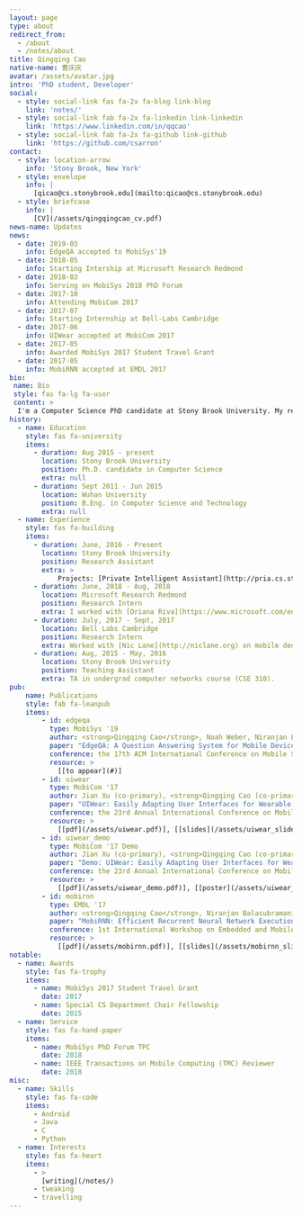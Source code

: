 ```yaml
---
layout: page
type: about
redirect_from: 
  - /about
  - /notes/about
title: Qingqing Cao
native-name: 曹庆庆
avatar: /assets/avatar.jpg
intro: 'PhD student, Developer'
social:
  - style: social-link fas fa-2x fa-blog link-blog
    link: 'notes/'
  - style: social-link fab fa-2x fa-linkedin link-linkedin
    link: 'https://www.linkedin.com/in/qqcao'
  - style: social-link fab fa-2x fa-github link-github
    link: 'https://github.com/csarron'
contact:
  - style: location-arrow
    info: 'Stony Brook, New York'
  - style: envelope
    info: |
      [qicao@cs.stonybrook.edu](mailto:qicao@cs.stonybrook.edu)
  - style: briefcase
    info: |
      [CV](/assets/qingqingcao_cv.pdf)
news-name: Updates
news:
  - date: 2019-03
    info: EdgeQA accepted to MobiSys'19
  - date: 2018-05
    info: Starting Intership at Microsoft Research Redmond
  - date: 2018-03
    info: Serving on MobiSys 2018 PhD Forum
  - date: 2017-10
    info: Attending MobiCom 2017
  - date: 2017-07
    info: Starting Internship at Bell-Labs Cambridge
  - date: 2017-06
    info: UIWear accepted at MobiCom 2017
  - date: 2017-05
    info: Awarded MobiSys 2017 Student Travel Grant
  - date: 2017-05
    info: MobiRNN accepted at EMDL 2017
bio: 
 name: Bio
 style: fas fa-lg fa-user
 content: >
  I'm a Computer Science PhD candidate at Stony Brook University. My research interests are NLP applications, mobile systems and edge computing. More recently, I study deep learning applications (question answering, machine translation, conversational bots etc.), systems (DL frameworks like TensorFlow, PyTorch) and hardware (mobile GPUs, accelerators such as [Movidis NCS](https://developer.movidius.com/) and [Edge TPU](https://aiyprojects.withgoogle.com/edge-tpu/)). I'm a member of [NetSys Lab](https://netsys.cs.stonybrook.edu/) directed by Prof. [Aruna Balasubramanian](http://www3.cs.stonybrook.edu/~arunab/index.html). I also work closely with Prof. [Niranjan Balasubramanian](http://www3.cs.stonybrook.edu/~niranjan/index.html).
history:
  - name: Education
    style: fas fa-university
    items:
      - duration: Aug 2015 - present
        location: Stony Brook University
        position: Ph.D. candidate in Computer Science
        extra: null
      - duration: Sept 2011 - Jun 2015
        location: Wuhan University
        position: B.Eng. in Computer Science and Technology
        extra: null        
  - name: Experience
    style: fas fa-building
    items:
      - duration: June, 2016 - Present
        location: Stony Brook University
        position: Research Assistant
        extra: >
            Projects: [Private Intelligent Assistant](http://pria.cs.stonybrook.edu/), [UIWear](http://sbuwear.cs.stonybrook.edu/).
      - duration: June, 2018 - Aug, 2018
        location: Microsoft Research Redmond
        position: Research Intern
        extra: I worked with [Oriana Riva](https://www.microsoft.com/en-us/research/people/oriana/) to build APIs for bot applications at scale.
      - duration: July, 2017 - Sept, 2017
        location: Bell Labs Cambridge
        position: Research Intern 
        extra: Worked with [Nic Lane](http://niclane.org) on mobile deep learning projects.
      - duration: Aug, 2015 - May, 2016
        location: Stony Brook University
        position: Teaching Assistant
        extra: TA in undergrad computer networks course (CSE 310).
pub:
    name: Publications
    style: fab fa-leanpub
    items:
        - id: edgeqa
          type: MobiSys '19
          author: <strong>Qingqing Cao</strong>, Noah Weber, Niranjan Balasubramanian, and Aruna Balasubramanian.
          paper: "EdgeQA: A Question Answering System for Mobile Devices"
          conference: the 17th ACM International Conference on Mobile Systems, Applications, and Services.
          resource: >
            [[to appear](#)]
        - id: uiwear
          type: MobiCom '17
          author: Jian Xu (co-primary), <strong>Qingqing Cao (co-primary)</strong>, Aditya Prakash, Aruna Balasubramanian, and Don Porter.
          paper: "UIWear: Easily Adapting User Interfaces for Wearable Devices"
          conference: the 23rd Annual International Conference on Mobile Computing and Networking.
          resource: >
            [[pdf](/assets/uiwear.pdf)], [[slides](/assets/uiwear_slides.pptx)], [[code](https://github.com/SBUNetSys/UIWear)]
        - id: uiwear_demo
          type: MobiCom '17 Demo
          author: Jian Xu (co-primary), <strong>Qingqing Cao (co-primary)</strong>, Aditya Prakash, Aruna Balasubramanian, and Don Porter.
          paper: "Demo: UIWear: Easily Adapting User Interfaces for Wearable Devices"
          conference: the 23rd Annual International Conference on Mobile Computing and Networking.
          resource: >
            [[pdf](/assets/uiwear_demo.pdf)], [[poster](/assets/uiwear_poster.pdf)], [[video](https://youtu.be/YEQ3HNeQnts)]
        - id: mobirnn
          type: EMDL '17
          author: <strong>Qingqing Cao</strong>, Niranjan Balasubramanian, Aruna Balasubramanian.
          paper: "MobiRNN: Efficient Recurrent Neural Network Execution on Mobile GPU"
          conference: 1st International Workshop on Embedded and Mobile Deep Learning.
          resource: >
            [[pdf](/assets/mobirnn.pdf)], [[slides](/assets/mobirnn_slides.pptx)], [[code](https://github.com/SBUNetSys/MobiRNN-EMDL17)]
notable:
  - name: Awards
    style: fas fa-trophy
    items:
      - name: MobiSys 2017 Student Travel Grant
        date: 2017
      - name: Special CS Department Chair Fellowship
        date: 2015
  - name: Service
    style: fas fa-hand-paper
    items:
      - name: MobiSys PhD Forum TPC
        date: 2018
      - name: IEEE Transactions on Mobile Computing (TMC) Reviewer
        date: 2018
misc:
  - name: Skills
    style: fas fa-code
    items:
      - Android
      - Java
      - C
      - Python      
  - name: Interests
    style: fas fa-heart
    items:
      - >
        [writing](/notes/)
      - tweaking
      - travelling
---
```

